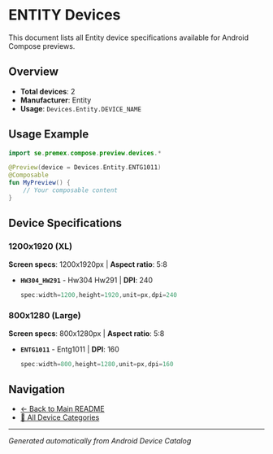 # ENTITY Devices

This document lists all Entity device specifications available for Android Compose previews.

## Overview

- **Total devices**: 2
- **Manufacturer**: Entity
- **Usage**: `Devices.Entity.DEVICE_NAME`

## Usage Example

```kotlin
import se.premex.compose.preview.devices.*

@Preview(device = Devices.Entity.ENTG1011)
@Composable
fun MyPreview() {
    // Your composable content
}
```

## Device Specifications

### 1200x1920 (XL)

**Screen specs**: 1200x1920px | **Aspect ratio**: 5:8

- **`HW304_HW291`** - Hw304 Hw291 | **DPI**: 240
  ```kotlin
  spec:width=1200,height=1920,unit=px,dpi=240
  ```

### 800x1280 (Large)

**Screen specs**: 800x1280px | **Aspect ratio**: 5:8

- **`ENTG1011`** - Entg1011 | **DPI**: 160
  ```kotlin
  spec:width=800,height=1280,unit=px,dpi=160
  ```

## Navigation

- [← Back to Main README](../../README.md)
- [📱 All Device Categories](../README.md)

---
*Generated automatically from Android Device Catalog*
